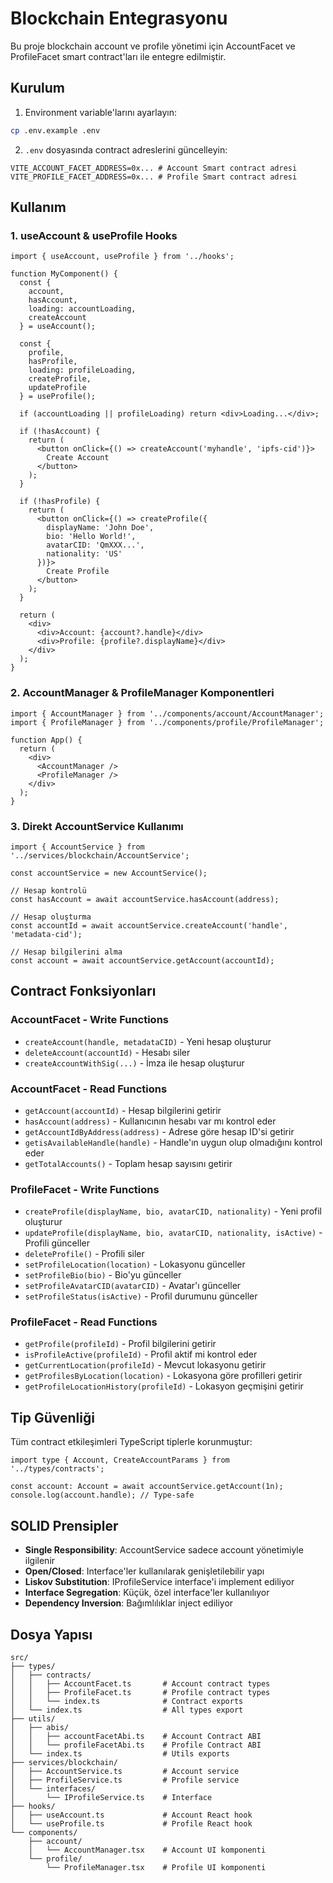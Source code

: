 # Blockchain Entegrasyonu

Bu proje blockchain account ve profile yönetimi için AccountFacet ve ProfileFacet smart contract'ları ile entegre edilmiştir.

## Kurulum

1. Environment variable'larını ayarlayın:
```bash
cp .env.example .env
```

2. `.env` dosyasında contract adreslerini güncelleyin:
```env
VITE_ACCOUNT_FACET_ADDRESS=0x... # Account Smart contract adresi
VITE_PROFILE_FACET_ADDRESS=0x... # Profile Smart contract adresi
```

## Kullanım

### 1. useAccount & useProfile Hooks

```tsx
import { useAccount, useProfile } from '../hooks';

function MyComponent() {
  const { 
    account, 
    hasAccount, 
    loading: accountLoading, 
    createAccount 
  } = useAccount();

  const { 
    profile, 
    hasProfile, 
    loading: profileLoading, 
    createProfile,
    updateProfile 
  } = useProfile();

  if (accountLoading || profileLoading) return <div>Loading...</div>;

  if (!hasAccount) {
    return (
      <button onClick={() => createAccount('myhandle', 'ipfs-cid')}>
        Create Account
      </button>
    );
  }

  if (!hasProfile) {
    return (
      <button onClick={() => createProfile({
        displayName: 'John Doe',
        bio: 'Hello World!',
        avatarCID: 'QmXXX...',
        nationality: 'US'
      })}>
        Create Profile
      </button>
    );
  }

  return (
    <div>
      <div>Account: {account?.handle}</div>
      <div>Profile: {profile?.displayName}</div>
    </div>
  );
}
```

### 2. AccountManager & ProfileManager Komponentleri

```tsx
import { AccountManager } from '../components/account/AccountManager';
import { ProfileManager } from '../components/profile/ProfileManager';

function App() {
  return (
    <div>
      <AccountManager />
      <ProfileManager />
    </div>
  );
}
```

### 3. Direkt AccountService Kullanımı

```tsx
import { AccountService } from '../services/blockchain/AccountService';

const accountService = new AccountService();

// Hesap kontrolü
const hasAccount = await accountService.hasAccount(address);

// Hesap oluşturma
const accountId = await accountService.createAccount('handle', 'metadata-cid');

// Hesap bilgilerini alma
const account = await accountService.getAccount(accountId);
```

## Contract Fonksiyonları

### AccountFacet - Write Functions
- `createAccount(handle, metadataCID)` - Yeni hesap oluşturur
- `deleteAccount(accountId)` - Hesabı siler
- `createAccountWithSig(...)` - İmza ile hesap oluşturur

### AccountFacet - Read Functions
- `getAccount(accountId)` - Hesap bilgilerini getirir
- `hasAccount(address)` - Kullanıcının hesabı var mı kontrol eder
- `getAccountIdByAddress(address)` - Adrese göre hesap ID'si getirir
- `getisAvailableHandle(handle)` - Handle'ın uygun olup olmadığını kontrol eder
- `getTotalAccounts()` - Toplam hesap sayısını getirir

### ProfileFacet - Write Functions
- `createProfile(displayName, bio, avatarCID, nationality)` - Yeni profil oluşturur
- `updateProfile(displayName, bio, avatarCID, nationality, isActive)` - Profili günceller
- `deleteProfile()` - Profili siler
- `setProfileLocation(location)` - Lokasyonu günceller
- `setProfileBio(bio)` - Bio'yu günceller
- `setProfileAvatarCID(avatarCID)` - Avatar'ı günceller
- `setProfileStatus(isActive)` - Profil durumunu günceller

### ProfileFacet - Read Functions
- `getProfile(profileId)` - Profil bilgilerini getirir
- `isProfileActive(profileId)` - Profil aktif mi kontrol eder
- `getCurrentLocation(profileId)` - Mevcut lokasyonu getirir
- `getProfilesByLocation(location)` - Lokasyona göre profilleri getirir
- `getProfileLocationHistory(profileId)` - Lokasyon geçmişini getirir

## Tip Güvenliği

Tüm contract etkileşimleri TypeScript tiplerle korunmuştur:

```tsx
import type { Account, CreateAccountParams } from '../types/contracts';

const account: Account = await accountService.getAccount(1n);
console.log(account.handle); // Type-safe
```

## SOLID Prensipler

- **Single Responsibility**: AccountService sadece account yönetimiyle ilgilenir
- **Open/Closed**: Interface'ler kullanılarak genişletilebilir yapı
- **Liskov Substitution**: IProfileService interface'i implement ediliyor
- **Interface Segregation**: Küçük, özel interface'ler kullanılıyor
- **Dependency Inversion**: Bağımlılıklar inject ediliyor

## Dosya Yapısı

```
src/
├── types/
│   ├── contracts/
│   │   ├── AccountFacet.ts       # Account contract types
│   │   ├── ProfileFacet.ts       # Profile contract types
│   │   └── index.ts              # Contract exports
│   └── index.ts                  # All types export
├── utils/
│   ├── abis/
│   │   ├── accountFacetAbi.ts    # Account Contract ABI
│   │   └── profileFacetAbi.ts    # Profile Contract ABI
│   └── index.ts                  # Utils exports
├── services/blockchain/
│   ├── AccountService.ts         # Account service
│   ├── ProfileService.ts         # Profile service
│   └── interfaces/
│       └── IProfileService.ts    # Interface
├── hooks/
│   ├── useAccount.ts             # Account React hook
│   └── useProfile.ts             # Profile React hook
└── components/
    ├── account/
    │   └── AccountManager.tsx    # Account UI komponenti
    └── profile/
        └── ProfileManager.tsx    # Profile UI komponenti
```
